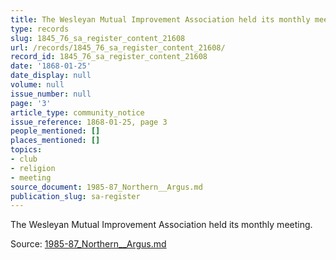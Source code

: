 ```yaml
---
title: The Wesleyan Mutual Improvement Association held its monthly meeting.
type: records
slug: 1845_76_sa_register_content_21608
url: /records/1845_76_sa_register_content_21608/
record_id: 1845_76_sa_register_content_21608
date: '1868-01-25'
date_display: null
volume: null
issue_number: null
page: '3'
article_type: community_notice
issue_reference: 1868-01-25, page 3
people_mentioned: []
places_mentioned: []
topics:
- club
- religion
- meeting
source_document: 1985-87_Northern__Argus.md
publication_slug: sa-register
---
```


The Wesleyan Mutual Improvement Association held its monthly meeting.

Source: [1985-87_Northern__Argus.md](/downloads/markdown/1985-87_Northern__Argus.md)
